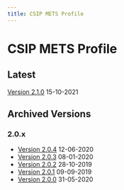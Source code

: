 ```yaml
---
title: CSIP METS Profile
---
```

CSIP METS Profile
=================

Latest
------
[Version 2.1.0](./E-ARK-CSIP.xml) 15-10-2021

Archived Versions
-----------------
### 2.0.x
- [Version 2.0.4](./E-ARK-CSIP-v2-0-4.xml) 12-06-2020
- [Version 2.0.3](./E-ARK-CSIP-v2-0-3.xml) 08-01-2020
- [Version 2.0.2](./E-ARK-CSIP-v2-0-2.xml) 28-10-2019
- [Version 2.0.1](./E-ARK-CSIP-v2-0-1.xml) 09-09-2019
- [Version 2.0.0](./E-ARK-CSIP-v2-0-0.xml) 31-05-2020
